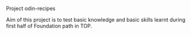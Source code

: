 Project odin-recipes

Aim of this project is to test basic knowledge and basic skills learnt during
first half of Foundation path in TOP.

